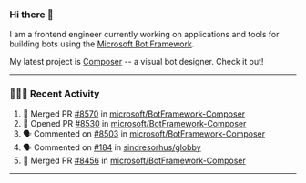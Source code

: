 ### Hi there 👋

I am a frontend engineer currently working on applications and tools for building bots using the [Microsoft Bot Framework](https://dev.botframework.com/).

My latest project is [Composer](https://github.com/microsoft/BotFramework-Composer) -- a visual bot designer. Check it out!

---

### 👨🏻‍💻 Recent Activity

<!--START_SECTION:activity-->
1. 🎉 Merged PR [#8570](https://github.com/microsoft/BotFramework-Composer/pull/8570) in [microsoft/BotFramework-Composer](https://github.com/microsoft/BotFramework-Composer)
2. 💪 Opened PR [#8530](https://github.com/microsoft/BotFramework-Composer/pull/8530) in [microsoft/BotFramework-Composer](https://github.com/microsoft/BotFramework-Composer)
3. 🗣 Commented on [#8503](https://github.com/microsoft/BotFramework-Composer/issues/8503) in [microsoft/BotFramework-Composer](https://github.com/microsoft/BotFramework-Composer)
4. 🗣 Commented on [#184](https://github.com/sindresorhus/globby/issues/184) in [sindresorhus/globby](https://github.com/sindresorhus/globby)
5. 🎉 Merged PR [#8456](https://github.com/microsoft/BotFramework-Composer/pull/8456) in [microsoft/BotFramework-Composer](https://github.com/microsoft/BotFramework-Composer)
<!--END_SECTION:activity-->

---

<!--
**a-b-r-o-w-n/a-b-r-o-w-n** is a ✨ _special_ ✨ repository because its `README.md` (this file) appears on your GitHub profile.

Here are some ideas to get you started:

- 🔭 I’m currently working on ...
- 🌱 I’m currently learning ...
- 👯 I’m looking to collaborate on ...
- 🤔 I’m looking for help with ...
- 💬 Ask me about ...
- 📫 How to reach me: ...
- 😄 Pronouns: ...
- ⚡ Fun fact: ...
-->
